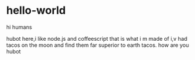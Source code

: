 # hello-world
hi humans

hubot here,i like node.js and coffeescript that is what i m made of
i,v had tacos on the moon and find them far superior to earth tacos.
how are you hubot
